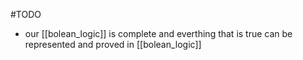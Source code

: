 #TODO 
- our [[bolean_logic]] is complete and everthing that is true can be represented and proved in [[bolean_logic]]